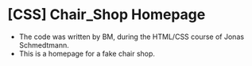 # [CSS] Chair_Shop Homepage
- The code was written by BM, during the HTML/CSS course of Jonas Schmedtmann.
- This is a homepage for a fake chair shop.
